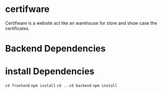 # certifware
Certifware is a website act like an warehouse for store and show case the certificates.

# Backend Dependencies

# install Dependencies
`cd frontend`
`npm install`
`cd ..`
`cd backend`
`npm install`